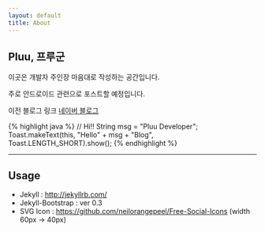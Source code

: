 ```yaml
---
layout: default
title: About
---
```


## Pluu, 프루군

이곳은 개발자 주인장 마음대로 작성하는 공간입니다.

주로 안드로이드 관련으로 포스트할 예정입니다.

이전 블로그 링크 [네이버 블로그](http://blog.naver.com/pluulove84)

{% highlight java %}
// Hi!!
String msg = "Pluu Developer";
Toast.makeText(this, "Hello" + msg + "Blog", Toast.LENGTH_SHORT).show();
{% endhighlight %}

- - - 

## Usage
- Jekyll : http://jekyllrb.com/
- Jekyll-Bootstrap : ver 0.3
- SVG Icon : https://github.com/neilorangepeel/Free-Social-Icons (width 60px -> 40px)